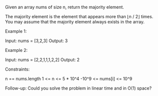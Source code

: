 Given an array nums of size n, return the majority element.

The majority element is the element that appears more than ⌊n / 2⌋ times. You may assume that the majority element always exists in the array.

 

Example 1:

Input: nums = [3,2,3]
Output: 3

Example 2:

Input: nums = [2,2,1,1,1,2,2]
Output: 2

 

Constraints:

  n == nums.length
  1 <= n <= 5 * 10^4
  -10^9 <= nums[i] <= 10^9

 
Follow-up: Could you solve the problem in linear time and in O(1) space?
